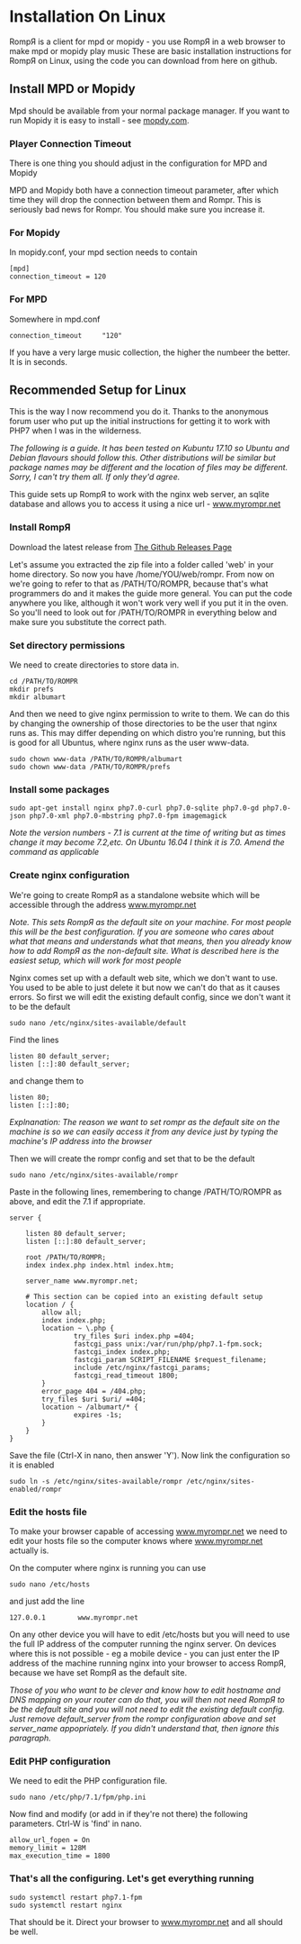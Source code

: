# Installation On Linux

RompЯ is a client for mpd or mopidy - you use RompЯ in a web browser to make mpd or mopidy play music
These are basic installation instructions for RompЯ on Linux, using the code you can download from here on github.

## Install MPD or Mopidy

Mpd should be available from your normal package manager. If you want to run Mopidy it is easy to install -  see [mopdy.com](http://www.mopidy.com).


### Player Connection Timeout

There is one thing you should adjust in the configuration for MPD and Mopidy

MPD and Mopidy both have a connection timeout parameter, after which time they will drop the connection between them and Rompr. This is seriously bad news for Rompr. You should make sure you increase it.

### For Mopidy

In mopidy.conf, your mpd section needs to contain

    [mpd]
    connection_timeout = 120

### For MPD

Somewhere in mpd.conf

    connection_timeout     "120"


If you have a very large music collection, the higher the numbeer the better. It is in seconds.


## Recommended Setup for Linux

This is the way I now recommend you do it. Thanks to the anonymous forum user who put up the initial instructions for getting it to work with PHP7 when I was in the wilderness.

_The following is a guide. It has been tested on Kubuntu 17.10 so Ubuntu and Debian flavours should follow this. Other distributions will be similar but package names may be different and the location of files may be different. Sorry, I can't try them all. If only they'd agree._

This guide sets up RompЯ to work with the nginx web server, an sqlite database and allows you to access it using a nice url - www.myrompr.net

### Install RompЯ

Download the latest release from [The Github Releases Page](https://github.com/fatg3erman/RompR/releases)

Let's assume you extracted the zip file into a folder called 'web' in your home directory. So now you have /home/YOU/web/rompr. From now on we're going to refer to that as /PATH/TO/ROMPR, because that's what programmers do and it makes the guide more general. You can put the code anywhere you like, although it won't work very well if you put it in the oven. So you'll need to look out for /PATH/TO/ROMPR in everything below and make sure you substitute the correct path.

### Set directory permissions

We need to create directories to store data in.

    cd /PATH/TO/ROMPR
    mkdir prefs
    mkdir albumart


And then we need to give nginx permission to write to them. We can do this by changing the ownership of those directories to be the user that nginx runs as. This may differ depending on which distro you're running, but this is good for all Ubuntus, where nginx runs as the user www-data.

    sudo chown www-data /PATH/TO/ROMPR/albumart
    sudo chown www-data /PATH/TO/ROMPR/prefs


### Install some packages

`sudo apt-get install nginx php7.0-curl php7.0-sqlite php7.0-gd php7.0-json php7.0-xml php7.0-mbstring php7.0-fpm imagemagick`

_Note the version numbers - 7.1 is current at the time of  writing but as times change it may become 7.2,etc. On Ubuntu 16.04 I think it is 7.0. Amend the command as applicable_

### Create nginx configuration

We're going to create RompЯ as a standalone website which will be accessible through the address www.myrompr.net

_Note. This sets RompЯ as the default site on your machine. For most people this will be the best configuration. If you are someone who cares about what that means and understands what that means, then you already know how to add RompЯ as the non-default site. What is described here is the easiest setup, which will work for most people_

Nginx comes set up with a default web site, which we don't want to use. You used to be able to just delete it but now we can't do that as it causes errors. So first we will edit the existing default config, since we don't want it to be the default

    sudo nano /etc/nginx/sites-available/default

Find the lines

    listen 80 default_server;
    listen [::]:80 default_server;

and change them to

    listen 80;
    listen [::]:80;

_Explnanation: The reason we want to set rompr as the default site on the machine is so we can easily access it from any device just by typing the machine's IP address into the browser_


Then we will create the rompr config and set that to be the default

    sudo nano /etc/nginx/sites-available/rompr

Paste in the following lines, remembering to change /PATH/TO/ROMPR as above, and edit the 7.1 if appropriate.

    server {

        listen 80 default_server;
        listen [::]:80 default_server;

        root /PATH/TO/ROMPR;
        index index.php index.html index.htm;

        server_name www.myrompr.net;

        # This section can be copied into an existing default setup
        location / {
            allow all;
            index index.php;
            location ~ \.php {
                    try_files $uri index.php =404;
                    fastcgi_pass unix:/var/run/php/php7.1-fpm.sock;
                    fastcgi_index index.php;
                    fastcgi_param SCRIPT_FILENAME $request_filename;
                    include /etc/nginx/fastcgi_params;
                    fastcgi_read_timeout 1800;
            }
            error_page 404 = /404.php;
            try_files $uri $uri/ =404;
            location ~ /albumart/* {
                    expires -1s;
            }
        }
    }

Save the file (Ctrl-X in nano, then answer 'Y'). Now link the configuration so it is enabled

    sudo ln -s /etc/nginx/sites-available/rompr /etc/nginx/sites-enabled/rompr

### Edit the hosts file

To make your browser capable of accessing www.myrompr.net we need to edit your hosts file so the computer knows where www.myrompr.net actually is.

On the computer where nginx is running you can use

    sudo nano /etc/hosts

and just add the line

    127.0.0.1        www.myrompr.net

On any other device you will have to edit /etc/hosts but you will need to use the full IP address of the computer running the nginx server. On devices where this is not possible - eg a mobile device - you can just enter the IP address of the machine running nginx into your browser to access RompЯ, because we have set RompЯ as the default site.

_Those of you who want to be clever and know how to edit hostname and DNS mapping on your router can do that, you will then not need RompЯ to be the default site and you will not need to edit the existing default config. Just remove default_server from the rompr configuration above and set server_name appopriately. If you didn't understand that, then ignore this paragraph._

### Edit PHP configuration

We need to edit the PHP configuration file.

    sudo nano /etc/php/7.1/fpm/php.ini

Now find and modify (or add in if they're not there) the following parameters. Ctrl-W is 'find' in nano.

    allow_url_fopen = On
    memory_limit = 128M
    max_execution_time = 1800

### That's all the configuring. Let's get everything running

    sudo systemctl restart php7.1-fpm
    sudo systemctl restart nginx

That should be it. Direct your browser to www.myrompr.net and all should be well.
